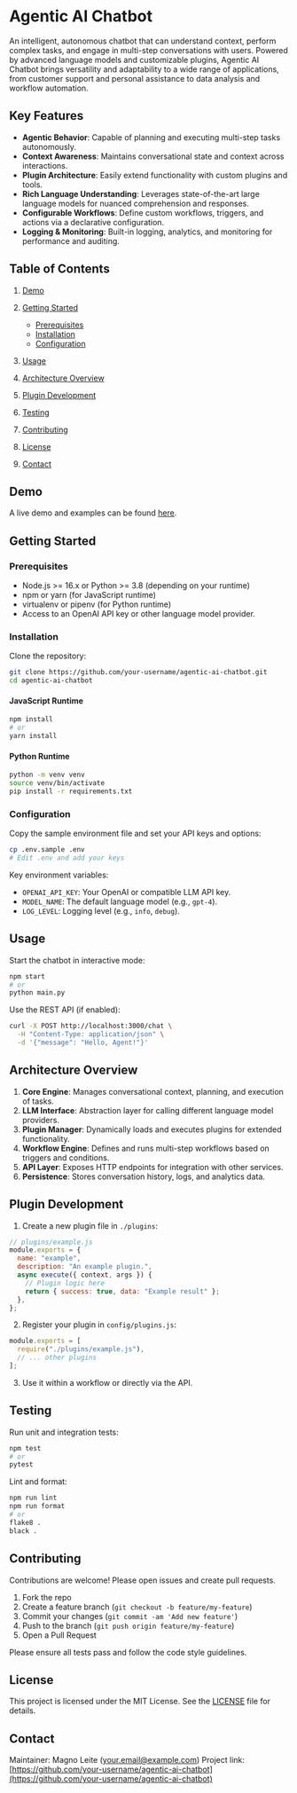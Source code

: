 # Agentic AI Chatbot

An intelligent, autonomous chatbot that can understand context, perform complex tasks, and engage in multi-step conversations with users. Powered by advanced language models and customizable plugins, Agentic AI Chatbot brings versatility and adaptability to a wide range of applications, from customer support and personal assistance to data analysis and workflow automation.

## Key Features

- **Agentic Behavior**: Capable of planning and executing multi-step tasks autonomously.
- **Context Awareness**: Maintains conversational state and context across interactions.
- **Plugin Architecture**: Easily extend functionality with custom plugins and tools.
- **Rich Language Understanding**: Leverages state-of-the-art large language models for nuanced comprehension and responses.
- **Configurable Workflows**: Define custom workflows, triggers, and actions via a declarative configuration.
- **Logging & Monitoring**: Built-in logging, analytics, and monitoring for performance and auditing.

## Table of Contents

1. [Demo](#demo)
2. [Getting Started](#getting-started)

   - [Prerequisites](#prerequisites)
   - [Installation](#installation)
   - [Configuration](#configuration)

3. [Usage](#usage)
4. [Architecture Overview](#architecture-overview)
5. [Plugin Development](#plugin-development)
6. [Testing](#testing)
7. [Contributing](#contributing)
8. [License](#license)
9. [Contact](#contact)

## Demo

A live demo and examples can be found [here](https://your-demo-url.example.com).

## Getting Started

### Prerequisites

- Node.js >= 16.x or Python >= 3.8 (depending on your runtime)
- npm or yarn (for JavaScript runtime)
- virtualenv or pipenv (for Python runtime)
- Access to an OpenAI API key or other language model provider.

### Installation

Clone the repository:

```bash
git clone https://github.com/your-username/agentic-ai-chatbot.git
cd agentic-ai-chatbot
```

#### JavaScript Runtime

```bash
npm install
# or
yarn install
```

#### Python Runtime

```bash
python -m venv venv
source venv/bin/activate
pip install -r requirements.txt
```

### Configuration

Copy the sample environment file and set your API keys and options:

```bash
cp .env.sample .env
# Edit .env and add your keys
```

Key environment variables:

- `OPENAI_API_KEY`: Your OpenAI or compatible LLM API key.
- `MODEL_NAME`: The default language model (e.g., `gpt-4`).
- `LOG_LEVEL`: Logging level (e.g., `info`, `debug`).

## Usage

Start the chatbot in interactive mode:

```bash
npm start
# or
python main.py
```

Use the REST API (if enabled):

```bash
curl -X POST http://localhost:3000/chat \
  -H "Content-Type: application/json" \
  -d '{"message": "Hello, Agent!"}'
```

## Architecture Overview

1. **Core Engine**: Manages conversational context, planning, and execution of tasks.
2. **LLM Interface**: Abstraction layer for calling different language model providers.
3. **Plugin Manager**: Dynamically loads and executes plugins for extended functionality.
4. **Workflow Engine**: Defines and runs multi-step workflows based on triggers and conditions.
5. **API Layer**: Exposes HTTP endpoints for integration with other services.
6. **Persistence**: Stores conversation history, logs, and analytics data.

## Plugin Development

1. Create a new plugin file in `./plugins`:

```js
// plugins/example.js
module.exports = {
  name: "example",
  description: "An example plugin.",
  async execute({ context, args }) {
    // Plugin logic here
    return { success: true, data: "Example result" };
  },
};
```

2. Register your plugin in `config/plugins.js`:

```js
module.exports = [
  require("./plugins/example.js"),
  // ... other plugins
];
```

3. Use it within a workflow or directly via the API.

## Testing

Run unit and integration tests:

```bash
npm test
# or
pytest
```

Lint and format:

```bash
npm run lint
npm run format
# or
flake8 .
black .
```

## Contributing

Contributions are welcome! Please open issues and create pull requests.

1. Fork the repo
2. Create a feature branch (`git checkout -b feature/my-feature`)
3. Commit your changes (`git commit -am 'Add new feature'`)
4. Push to the branch (`git push origin feature/my-feature`)
5. Open a Pull Request

Please ensure all tests pass and follow the code style guidelines.

## License

This project is licensed under the MIT License. See the [LICENSE](LICENSE) file for details.

## Contact

Maintainer: Magno Leite ([your.email@example.com](mailto:your.email@example.com))
Project link: [https://github.com/your-username/agentic-ai-chatbot](https://github.com/your-username/agentic-ai-chatbot)
